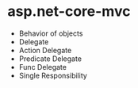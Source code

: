 # asp.net-core-mvc
- Behavior of objects
- Delegate
- Action Delegate
- Predicate Delegate
- Func Delegate
- Single Responsibility
